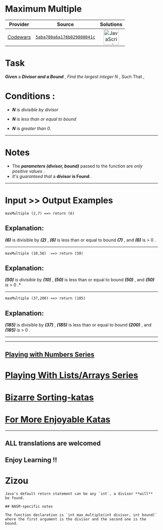 [_metadata_:generated]: - "true"

# Maximum Multiple

<!-- INFO TABLE BEGIN -->

| Provider                                        | Source                                                                               | Solutions                                                                                                                                                    |
| :---------------------------------------------: | :----------------------------------------------------------------------------------: | :----------------------------------------------------------------------------------------------------------------------------------------------------------: |
| [Codewars](../../../docs/providers/Codewars.md) | [`5aba780a6a176b029800041c`](https://www.codewars.com/kata/5aba780a6a176b029800041c) | [<img src="https://res.cloudinary.com/rascaltwo/image/upload/v1631924076/javascript_ehszr7.svg" alt="JavaScript" title="JavaScript" width="50" />](solve.js) |

<!-- INFO TABLE END -->

# Task

**_Given_** a **_Divisor and a Bound_** , *Find the largest integer N* , Such That , 

# Conditions :

* **_N_**  is *divisible by divisor*

* **_N_**  is *less than or equal to bound* 

* **_N_**  is *greater than 0*.
___

# Notes 

* The **_parameters (divisor, bound)_** passed to the function are *only positive values* .
* *It's guaranteed that* a **divisor is Found** .
___
# Input >> Output Examples 

```
maxMultiple (2,7) ==> return (6)
```
## Explanation: 

**_(6)_** is divisible by **_(2)_** , **_(6)_** is less than or equal to bound **_(7)_** , and **_(6)_** is > 0 .
___
```
maxMultiple (10,50)  ==> return (50)
```
## Explanation:

**_(50)_** *is divisible by* **_(10)_** , **_(50)_** is less than or equal to bound **_(50)_** , and **_(50)_** is > 0 .*
___
```
maxMultiple (37,200) ==> return (185)
```
## Explanation:

**_(185)_** is divisible by **_(37)_** , **_(185)_** is less than or equal to bound **_(200)_** , and **_(185)_** is > 0 .
___
___

## [Playing with Numbers Series](https://www.codewars.com/collections/playing-with-numbers)

# [Playing With Lists/Arrays Series](https://www.codewars.com/collections/playing-with-lists-slash-arrays)

# [Bizarre Sorting-katas](https://www.codewars.com/collections/bizarre-sorting-katas)

# [For More Enjoyable Katas](http://www.codewars.com/users/MrZizoScream/authored)
___

## ALL translations are welcomed

## Enjoy Learning !!
# Zizou

~~~if:java
Java's default return statement can be any `int`, a divisor **will** be found.
~~~

~~~if:nasm
## NASM-specific notes

The function declaration is `int max_multiple(int divisor, int bound)` where the first argument is the divisor and the second one is the bound.
~~~
